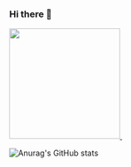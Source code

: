 ### Hi there 👋
<a href="https://github.com/jeongwwon/github-readme-stats">
  <img src="https://github-readme-stats.vercel.app/api/top-langs/?username=jeongwwon&layout=compact" height="200px">
</a>
&nbsp;&nbsp;&nbsp;&nbsp;&nbsp;&nbsp;&nbsp;&nbsp;&nbsp;&nbsp;   

![Anurag's GitHub stats](https://github-readme-stats.vercel.app/api?username=jeongwwon&show_icons=true&theme=radical)



<!--
**jeongwwon/jeongwwon** is a ✨ _special_ ✨ repository because its `README.md` (this file) appears on your GitHub profile.

Here are some ideas to get you started:

- 🔭 I’m currently working on ...
- 🌱 I’m currently learning ...
- 👯 I’m looking to collaborate on ...
- 🤔 I’m looking for help with ...
- 💬 Ask me about ...
- 📫 How to reach me: ...
- 😄 Pronouns: ...
- ⚡ Fun fact: ...
-->
